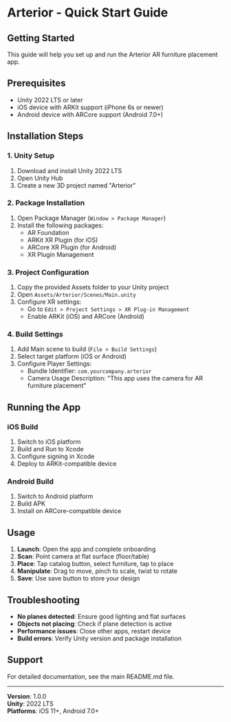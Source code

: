 # Arterior - Quick Start Guide

## Getting Started

This guide will help you set up and run the Arterior AR furniture placement app.

## Prerequisites

- Unity 2022 LTS or later
- iOS device with ARKit support (iPhone 6s or newer)
- Android device with ARCore support (Android 7.0+)

## Installation Steps

### 1. Unity Setup
1. Download and install Unity 2022 LTS
2. Open Unity Hub
3. Create a new 3D project named "Arterior"

### 2. Package Installation
1. Open Package Manager (`Window > Package Manager`)
2. Install the following packages:
   - AR Foundation
   - ARKit XR Plugin (for iOS)
   - ARCore XR Plugin (for Android)
   - XR Plugin Management

### 3. Project Configuration
1. Copy the provided Assets folder to your Unity project
2. Open `Assets/Arterior/Scenes/Main.unity`
3. Configure XR settings:
   - Go to `Edit > Project Settings > XR Plug-in Management`
   - Enable ARKit (iOS) and ARCore (Android)

### 4. Build Settings
1. Add Main scene to build (`File > Build Settings`)
2. Select target platform (iOS or Android)
3. Configure Player Settings:
   - Bundle Identifier: `com.yourcompany.arterior`
   - Camera Usage Description: "This app uses the camera for AR furniture placement"

## Running the App

### iOS Build
1. Switch to iOS platform
2. Build and Run to Xcode
3. Configure signing in Xcode
4. Deploy to ARKit-compatible device

### Android Build
1. Switch to Android platform
2. Build APK
3. Install on ARCore-compatible device

## Usage

1. **Launch**: Open the app and complete onboarding
2. **Scan**: Point camera at flat surface (floor/table)
3. **Place**: Tap catalog button, select furniture, tap to place
4. **Manipulate**: Drag to move, pinch to scale, twist to rotate
5. **Save**: Use save button to store your design

## Troubleshooting

- **No planes detected**: Ensure good lighting and flat surfaces
- **Objects not placing**: Check if plane detection is active
- **Performance issues**: Close other apps, restart device
- **Build errors**: Verify Unity version and package installation

## Support

For detailed documentation, see the main README.md file.

---

**Version**: 1.0.0  
**Unity**: 2022 LTS  
**Platforms**: iOS 11+, Android 7.0+